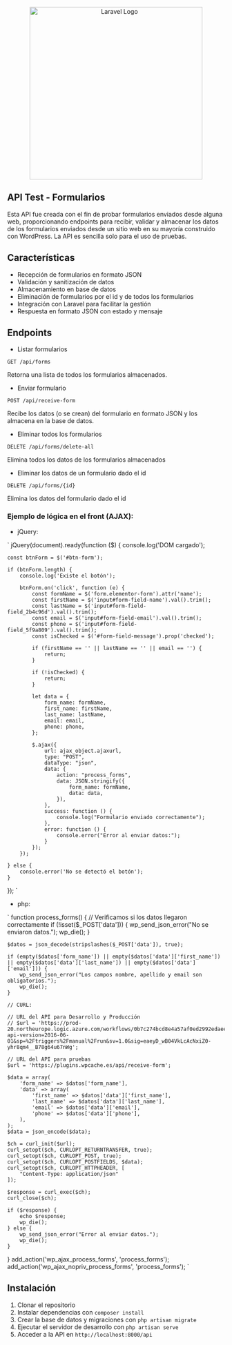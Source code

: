 <p align="center"><a href="https://laravel.com" target="_blank"><img src="https://raw.githubusercontent.com/laravel/art/master/logo-lockup/5%20SVG/2%20CMYK/1%20Full%20Color/laravel-logolockup-cmyk-red.svg" width="400" alt="Laravel Logo"></a></p>

## API Test - Formularios

Esta API fue creada con el fin de probar formularios enviados desde alguna web, proporcionando endpoints para recibir, validar y almacenar los datos de los formularios enviados desde un sitio web en su mayoría construido con WordPress. La API es sencilla solo para el uso de pruebas.

## Características

- Recepción de formularios en formato JSON
- Validación y sanitización de datos
- Almacenamiento en base de datos
- Eliminación de formularios por el id y de todos los formularios
- Integración con Laravel para facilitar la gestión
- Respuesta en formato JSON con estado y mensaje

## Endpoints

- Listar formularios

`GET /api/forms`

Retorna una lista de todos los formularios almacenados.

- Enviar formulario

`POST /api/receive-form`

Recibe los datos (o se crean) del formulario en formato JSON y los almacena en la base de datos.

- Eliminar todos los formularios

`DELETE /api/forms/delete-all`

Elimina todos los datos de los formularios almacenados

- Eliminar los datos de un formulario dado el id

`DELETE /api/forms/{id}`

Elimina los datos del formulario dado el id

### Ejemplo de lógica en el front (AJAX):

- jQuery:

`
jQuery(document).ready(function ($) {
    console.log('DOM cargado');

    const btnForm = $('#btn-form');

    if (btnForm.length) {
        console.log('Existe el botón');

        btnForm.on('click', function (e) {
            const formName = $('form.elementor-form').attr('name');
            const firstName = $('input#form-field-name').val().trim();
            const lastName = $('input#form-field-field_2b4c96d').val().trim();
            const email = $('input#form-field-email').val().trim();
            const phone = $('input#form-field-field_5f9a809').val().trim();
            const isChecked = $('#form-field-message').prop('checked');

            if (firstName == '' || lastName == '' || email == '') {
                return;
            }

            if (!isChecked) {
                return;
            }

            let data = {
                form_name: formName,
                first_name: firstName,
                last_name: lastName,
                email: email,
                phone: phone,
            };

            $.ajax({
                url: ajax_object.ajaxurl,
                type: "POST",
                dataType: "json",
                data: {
                    action: "process_forms",
                    data: JSON.stringify({
                        form_name: formName,
                        data: data,
                    }),
                },
                success: function () {
                    console.log("Formulario enviado correctamente");
                },
                error: function () {
                    console.error("Error al enviar datos:");
                }
            });
        });

    } else {
        console.error('No se detectó el botón');
    }
});
`

- php:

`
function process_forms()
{
    // Verificamos si los datos llegaron correctamente
    if (!isset($_POST['data'])) {
        wp_send_json_error("No se enviaron datos.");
        wp_die();
    }

    $datos = json_decode(stripslashes($_POST['data']), true);

    if (empty($datos['form_name']) || empty($datos['data']['first_name']) || empty($datos['data']['last_name']) || empty($datos['data']['email'])) {
        wp_send_json_error("Los campos nombre, apellido y email son obligatorios.");
        wp_die();
    }

    // CURL:

    // URL del API para Desarrollo y Producción
    // $url = 'https://prod-20.northeurope.logic.azure.com/workflows/0b7c274bcd8e4a57af0ed2992edaeed1/triggers/manual/paths/invoke?api-version=2016-06-01&sp=%2Ftriggers%2Fmanual%2Frun&sv=1.0&sig=eaeyD_wB04VkLcAcNxiZ0-yhr8qm4__B78g64u67nWg';

    // URL del API para pruebas
    $url = 'https://plugins.wpcache.es/api/receive-form';

    $data = array(
        'form_name' => $datos['form_name'],
        'data' => array(
            'first_name' => $datos['data']['first_name'],
            'last_name' => $datos['data']['last_name'],
            'email' => $datos['data']['email'],
            'phone' => $datos['data']['phone'],
        ),
    );
    $data = json_encode($data);

    $ch = curl_init($url);
    curl_setopt($ch, CURLOPT_RETURNTRANSFER, true);
    curl_setopt($ch, CURLOPT_POST, true);
    curl_setopt($ch, CURLOPT_POSTFIELDS, $data);
    curl_setopt($ch, CURLOPT_HTTPHEADER, [
        "Content-Type: application/json"
    ]);

    $response = curl_exec($ch);
    curl_close($ch);

    if ($response) {
        echo $response;
        wp_die();
    } else {
        wp_send_json_error("Error al enviar datos.");
        wp_die();
    }
}
add_action('wp_ajax_process_forms', 'process_forms');
add_action('wp_ajax_nopriv_process_forms', 'process_forms'); 
`

## Instalación

1. Clonar el repositorio
2. Instalar dependencias con `composer install`
3. Crear la base de datos y migraciones con `php artisan migrate`
4. Ejecutar el servidor de desarrollo con `php artisan serve`
5. Acceder a la API en `http://localhost:8000/api`